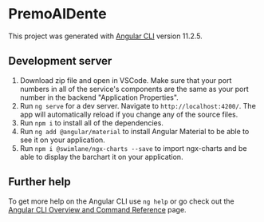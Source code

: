 # PremoAlDente

This project was generated with [Angular CLI](https://github.com/angular/angular-cli) version 11.2.5.

## Development server
1. Download zip file and open in VSCode. Make sure that your port numbers in all of the service's components are the same as your port number in the backend "Application Properties".
2. Run `ng serve` for a dev server. Navigate to `http://localhost:4200/`. The app will automatically reload if you change any of the source files.
3. Run `npm i` to install all of the dependencies.
4. Run `ng add @angular/material` to install Angular Material to be able to see it on your application.
5. Run `npm i @swimlane/ngx-charts --save` to import ngx-charts and be able to display the barchart it on your application.

## Further help

To get more help on the Angular CLI use `ng help` or go check out the [Angular CLI Overview and Command Reference](https://angular.io/cli) page.
